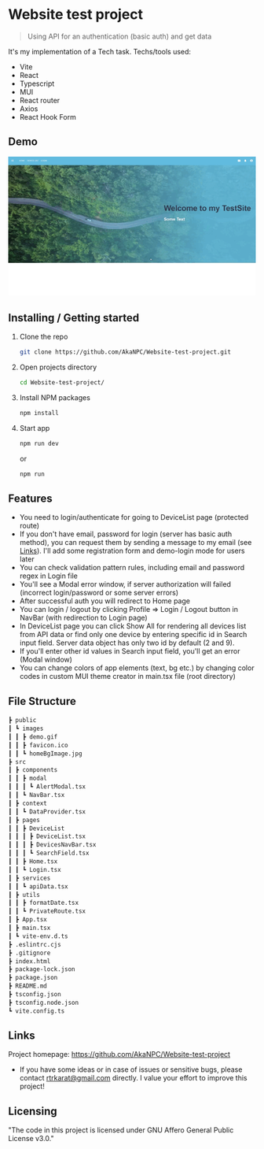 # Website test project
> Using API for an authentication (basic auth) and get data

It's my implementation of a Tech task. Techs/tools used:

- Vite
- React
- Typescript
- MUI
- React router
- Axios
- React Hook Form

## Demo

![Demo gif of App](././public/images/demo.gif)


## Installing / Getting started

1. Clone the repo
   ```sh
   git clone https://github.com/AkaNPC/Website-test-project.git
   ```
2. Open projects directory
   ```sh
   cd Website-test-project/
   ```
3. Install NPM packages
   ```sh
   npm install
   ```
4. Start app
   ```sh
   npm run dev
   ```
   or
   ```sh
   npm run
   ```

## Features

- You need to login/authenticate for going to DeviceList page (protected route)
- If you don't have email, password for login (server has basic auth method), you can request them by sending a message to my email (see [Links](#links)). I'll add some registration form and demo-login mode for users later
- You can check validation pattern rules, including email and password regex in Login file
- You'll see a Modal error window, if server authorization will failed (incorrect login/password or some server errors)
- After successful auth you will redirect to Home page
- You can login / logout by clicking Profile => Login / Logout button in NavBar (with redirection to Login page)
- In DeviceList page you can click Show All for rendering all devices list from API data or find only one device by entering specific id in Search input field. Server data object has only two id by default (2 and 9).
- If you'll enter other id values in Search input field, you'll get an error (Modal window)
- You can change colors of app elements (text, bg etc.) by changing color codes in custom MUI theme creator in main.tsx file (root directory)

## File Structure

 ```sh
 ┣ public
 ┃ ┗ images
 ┃ ┃ ┣ demo.gif
 ┃ ┃ ┣ favicon.ico
 ┃ ┃ ┗ homeBgImage.jpg
 ┣ src
 ┃ ┣ components
 ┃ ┃ ┣ modal
 ┃ ┃ ┃ ┗ AlertModal.tsx
 ┃ ┃ ┗ NavBar.tsx
 ┃ ┣ context
 ┃ ┃ ┗ DataProvider.tsx
 ┃ ┣ pages
 ┃ ┃ ┣ DeviceList
 ┃ ┃ ┃ ┣ DeviceList.tsx
 ┃ ┃ ┃ ┣ DevicesNavBar.tsx
 ┃ ┃ ┃ ┗ SearchField.tsx
 ┃ ┃ ┣ Home.tsx
 ┃ ┃ ┗ Login.tsx
 ┃ ┣ services
 ┃ ┃ ┗ apiData.tsx
 ┃ ┣ utils
 ┃ ┃ ┣ formatDate.tsx
 ┃ ┃ ┗ PrivateRoute.tsx
 ┃ ┣ App.tsx
 ┃ ┣ main.tsx
 ┃ ┗ vite-env.d.ts
 ┣ .eslintrc.cjs
 ┣ .gitignore
 ┣ index.html
 ┣ package-lock.json
 ┣ package.json
 ┣ README.md
 ┣ tsconfig.json
 ┣ tsconfig.node.json
 ┗ vite.config.ts
   ```

## Links

Project homepage: https://github.com/AkaNPC/Website-test-project
  - If you have some ideas or in case of issues or sensitive bugs, please contact
    rtrkarat@gmail.com directly. I value your effort
    to improve this project!

## Licensing

"The code in this project is licensed under GNU Affero General Public License v3.0."
